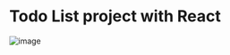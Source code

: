# Todo List project with React

![image](https://github.com/lucas-cercal/todo_list_react/assets/90524666/f6fd7767-8e6c-4258-86e4-628ef51dc901)

